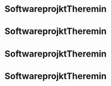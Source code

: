 # SoftwareprojktTheremin
# SoftwareprojktTheremin
# SoftwareprojktTheremin
# SoftwareprojktTheremin
